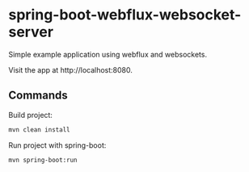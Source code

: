 # spring-boot-webflux-websocket-server

Simple example application using webflux and websockets.

Visit the app at http://localhost:8080.

## Commands

Build project:

```bash
mvn clean install
```

Run project with spring-boot:

```bash
mvn spring-boot:run
```

